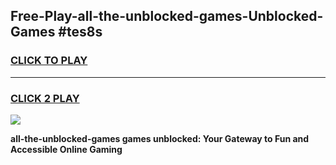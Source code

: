 
## Free-Play-all-the-unblocked-games-Unblocked-Games #tes8s
<h3>
<a href="https://news.freeplayer.one?title=all-the-unblocked-games&ref=8M">CLICK TO PLAY</a></h3>
<hr>

<h3>
<a href="https://news.freeplayer.one?title=all-the-unblocked-games&ref=8M">CLICK 2 PLAY</a>
  
</h3>

<a href="https://news.freeplayer.one?title=all-the-unblocked-games&ref=8M"><img src="https://clearcache.store/games.png"></a>


**all-the-unblocked-games games unblocked: Your Gateway to Fun and Accessible Online Gaming**
